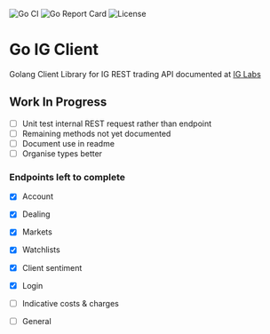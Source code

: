 ![Go CI](https://github.com/sneddonlewis/goigclient/actions/workflows/run-tests.yml/badge.svg) 
![Go Report Card](https://goreportcard.com/badge/github.com/sneddonlewis/goigclient) 
![License](https://img.shields.io/github/license/sneddonlewis/goigclient)

# Go IG Client
Golang Client Library for IG REST trading API documented at [IG Labs](https://labs.ig.com/rest-trading-api-guide.html)

## Work In Progress

- [ ] Unit test internal REST request rather than endpoint
- [ ] Remaining methods not yet documented
- [ ] Document use in readme
- [ ] Organise types better

### Endpoints left to complete
- [x] Account
- [x] Dealing
- [x] Markets
- [x] Watchlists
- [x] Client sentiment
- [x] Login
- [ ] Indicative costs & charges
- [ ] General

